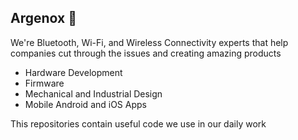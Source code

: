 ## Argenox 👋

We're Bluetooth, Wi-Fi, and Wireless Connectivity experts
that help companies cut through the issues and creating amazing products

* Hardware Development
* Firmware
* Mechanical and Industrial Design
* Mobile Android and iOS Apps


This repositories contain useful code we use in our daily work




<!--

**Here are some ideas to get you started:**

🙋‍♀️ A short introduction - what is your organization all about?
🌈 Contribution guidelines - how can the community get involved?
👩‍💻 Useful resources - where can the community find your docs? Is there anything else the community should know?
🍿 Fun facts - what does your team eat for breakfast?
🧙 Remember, you can do mighty things with the power of [Markdown](https://docs.github.com/github/writing-on-github/getting-started-with-writing-and-formatting-on-github/basic-writing-and-formatting-syntax)
-->
